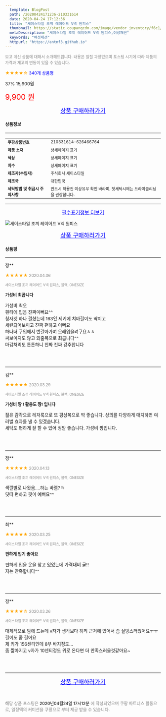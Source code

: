```yaml
---
  template: BlogPost
  path: /20200424171236-210331614
  date: 2020-04-24 17:12:36
  title: "세이스타일 조끼 레이어드 V넥 원피스"
  thumbnail: https://static.coupangcdn.com/image/vendor_inventory/f6c1/0c47508f514cbc30c3e1db21d4634dd97fe8977c37da63a61abee00a27bb.jpg
  metaDescription: "세이스타일 조끼 레이어드 V넥 원피스,여성패션"
  keywords: "여성패션"
  httpurl: "https://antnf3.github.io"
---
```

  
<span style="color: #888;font-size:0.8rem">보고 계신 상품에 대해서 소개해드립니다.
내용은 일절 과장없으며 포스팅 시기에 따라 제품의 가격과 재고의 변동이 있을 수 있습니다.</span>
  
<span style="color: orange;">★★★★☆</span> <span style="color: blue;font-size: 0.85rem;">340개 상품평</span>

<span style="font-size: 0.9rem">37%</span> <span style="font-size: 0.9rem">~~15,900원~~</span>

<span style="color: red;font-size: 1.5rem;">9,900 원</span>



<p align="center"><a href="http://me2.do/xSj2s6dw" style="font-size: 1.2rem; color: blue;">상품 구매하러가기</a></p>

#### 상품정보

---

|                  |                       |
| ---------------- | --------------------- |
| **<span style="font-size:0.8rem;">쿠팡상품번호</span>** | <span style="font-size:0.8rem;">210331614-626466764</span> |
| **<span style="font-size:0.8rem;">제품 소재</span>**    | <span style="font-size:0.8rem;">상세페이지 표기</span>        |
| **<span style="font-size:0.8rem;">색상</span>**    | <span style="font-size:0.8rem;">상세페이지 표기</span>        |
| **<span style="font-size:0.8rem;">치수</span>**    | <span style="font-size:0.8rem;">상세페이지 표기</span>        |
| **<span style="font-size:0.8rem;">제조자(수입자)</span>**    | <span style="font-size:0.8rem;">주식회사 세이스타일</span>        |
| **<span style="font-size:0.8rem;">제조국</span>**    | <span style="font-size:0.8rem;">대한민국</span>        |
| **<span style="font-size:0.8rem;">세탁방법 및 취급시 주의사항</span>**    | <span style="font-size:0.8rem;">반드시 착용전 이상유무 확인 바라며, 첫세탁시에는 드라이클리닝을 권장합니다.</span>        |




---

<p align="center"><a href="http://me2.do/xSj2s6dw" style="font-size: 1rem; color: blue;">필수표기정보 더보기</a></p>

![세이스타일 조끼 레이어드 V넥 원피스](http://image1.coupangcdn.com/image/vendor_inventory/0c28/4e2a9eb821d0f13195d78baab007d311622d08437d5dd680a2f96b07ab05.jpg)

<p align="center"><a href="http://me2.do/xSj2s6dw" style="font-size: 1.2rem; color: blue;">상품 구매하러가기</a></p>

#### 상품평
  
---
  
정**
    
<span style="color: orange;">★★★★★</span> <span style="font-size:0.8rem;color: #888;">2020.04.06</span>
    
<span style="color: #888;font-size:0.7rem">세이스타일 조끼 레이어드 V넥 원피스, 블랙, ONESIZE</span>
    
<span style="font-size:0.85rem">**가성비 최곱니다**</span>
    
<span style="font-size: 0.9rem;">가성비 쵝오<br/>흰티에 입음 진짜이뻐요^^<br/>청자켓 하나 걸쳤는데 163인 제키에 치마길이도 딱이고<br/>세련되어보이고 진짜 편하고 이뻐요<br/>하나더 구입해서 번갈아가며 오래입을려구요ㅎㅎ<br/>싸보이지도 않고 외출복으로 최곱니다^^<br/>마감처리도 튼튼하니 진짜 진짜 강추합니다</span>
    
<br>
<br>

---
  
김**
    
<span style="color: orange;">★★★★★</span> <span style="font-size:0.8rem;color: #888;">2020.03.29</span>
    
<span style="color: #888;font-size:0.7rem">세이스타일 조끼 레이어드 V넥 원피스, 블랙, ONESIZE</span>
    
<span style="font-size:0.85rem">**가성비 짱 ! 활용도 짱! 입니다**</span>
    
<span style="font-size: 0.9rem;">젊은 감각으로 레저룩으로 또 평상복으로 딱 좋습니다. 상의를 다양하게 매치하면 여러벌 효과를 낼 수 있겠습니다. <br/>세탁도 편하게 잘 할 수 있어 정말 좋습니다. 가성비 짱입니다.</span>
    
<br>
<br>

---
  
정**
    
<span style="color: orange;">★★★★★</span> <span style="font-size:0.8rem;color: #888;">2020.04.13</span>
    
<span style="color: #888;font-size:0.7rem">세이스타일 조끼 레이어드 V넥 원피스, 블랙, ONESIZE</span>
    

    
<span style="font-size: 0.9rem;">색깔별로 나왓음....하는 바램?ㅋ <br/>딧따 편하고 핏이 예뻐요^^</span>
    
<br>
<br>

---
  
최**
    
<span style="color: orange;">★★★★★</span> <span style="font-size:0.8rem;color: #888;">2020.03.25</span>
    
<span style="color: #888;font-size:0.7rem">세이스타일 조끼 레이어드 V넥 원피스, 블랙, ONESIZE</span>
    
<span style="font-size:0.85rem">**편하게 입기 좋아요**</span>
    
<span style="font-size: 0.9rem;">편하게 입을 옷을 찾고 있었는데 가격대비 굳!!<br/>저는 만족합니다^^</span>
    
<br>
<br>

---
  
정**
    
<span style="color: orange;">★★★★☆</span> <span style="font-size:0.8rem;color: #888;">2020.03.26</span>
    
<span style="color: #888;font-size:0.7rem">세이스타일 조끼 레이어드 V넥 원피스, 블랙, ONESIZE</span>
    

    
<span style="font-size: 0.9rem;">대체적으로 맘에 드는데 v자가 생각보다 허리 근처에 있어서 좀 실망스러웠어요ㅜㅜ<br/>길이도 좀 길어요<br/>제 키가 156센티인데 8부 바지정도...<br/>좀 짧아지고 v자가 10센티정도 위로 온다면 더 만족스러울것같아요~</span>
    
<br>
<br>


  
---
  
<p align="center"><a href="http://me2.do/xSj2s6dw" style="font-size: 1.2rem; color: blue;">상품 구매하러가기</a></p>
  
<br>
  
<span style="font-size: 0.85rem; color: #888;">해당 상품 포스팅은 <span style="color: #000;"> 2020년04월24일 17시12분 </span> 에 작성되었으며 쿠팡 파트너스 활동으로, 일정액의 커미션을 쿠팡으로 부터 제공 받을 수 있습니다.</span>